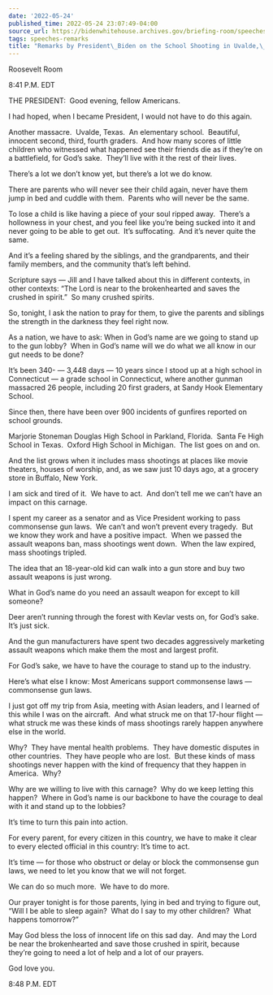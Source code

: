 ```yaml
---
date: '2022-05-24'
published_time: 2022-05-24 23:07:49-04:00
source_url: https://bidenwhitehouse.archives.gov/briefing-room/speeches-remarks/2022/05/24/remarks-by-president-biden-on-the-school-shooting-in-uvalde-texas/
tags: speeches-remarks
title: "Remarks by President\_Biden on the School Shooting in Uvalde,\_Texas"
---
```

 
Roosevelt Room

8:41 P.M. EDT

THE PRESIDENT:  Good evening, fellow Americans.

I had hoped, when I became President, I would not have to do this
again. 

Another massacre.  Uvalde, Texas.  An elementary school.  Beautiful,
innocent second, third, fourth graders.  And how many scores of little
children who witnessed what happened see their friends die as if they’re
on a battlefield, for God’s sake.  They’ll live with it the rest of
their lives.

There’s a lot we don’t know yet, but there’s a lot we do know.

There are parents who will never see their child again, never have them
jump in bed and cuddle with them.  Parents who will never be the same.

To lose a child is like having a piece of your soul ripped away. 
There’s a hollowness in your chest, and you feel like you’re being
sucked into it and never going to be able to get out.  It’s
suffocating.  And it’s never quite the same.

And it’s a feeling shared by the siblings, and the grandparents, and
their family members, and the community that’s left behind.

Scripture says — Jill and I have talked about this in different
contexts, in other contexts: “The Lord is near to the brokenhearted and
saves the crushed in spirit.”  So many crushed spirits.

So, tonight, I ask the nation to pray for them, to give the parents and
siblings the strength in the darkness they feel right now.

As a nation, we have to ask: When in God’s name are we going to stand up
to the gun lobby?  When in God’s name will we do what we all know in our
gut needs to be done?

It’s been 340- — 3,448 days — 10 years since I stood up at a high school
in Connecticut — a grade school in Connecticut, where another gunman
massacred 26 people, including 20 first graders, at Sandy Hook
Elementary School.

Since then, there have been over 900 incidents of gunfires reported on
school grounds.

Marjorie Stoneman Douglas High School in Parkland, Florida.  Santa Fe
High School in Texas.  Oxford High School in Michigan.  The list goes on
and on.

And the list grows when it includes mass shootings at places like movie
theaters, houses of worship, and, as we saw just 10 days ago, at a
grocery store in Buffalo, New York.

I am sick and tired of it.  We have to act.  And don’t tell me we can’t
have an impact on this carnage.

I spent my career as a senator and as Vice President working to pass
commonsense gun laws.  We can’t and won’t prevent every tragedy.  But we
know they work and have a positive impact.  When we passed the assault
weapons ban, mass shootings went down.  When the law expired, mass
shootings tripled.

The idea that an 18-year-old kid can walk into a gun store and buy two
assault weapons is just wrong.

What in God’s name do you need an assault weapon for except to kill
someone?

Deer aren’t running through the forest with Kevlar vests on, for God’s
sake.  It’s just sick.

And the gun manufacturers have spent two decades aggressively marketing
assault weapons which make them the most and largest profit.

For God’s sake, we have to have the courage to stand up to the industry.

Here’s what else I know: Most Americans support commonsense laws —
commonsense gun laws. 

I just got off my trip from Asia, meeting with Asian leaders, and I
learned of this while I was on the aircraft.  And what struck me on that
17-hour flight — what struck me was these kinds of mass shootings rarely
happen anywhere else in the world. 

Why?  They have mental health problems.  They have domestic disputes in
other countries.  They have people who are lost.  But these kinds of
mass shootings never happen with the kind of frequency that they happen
in America.  Why?

Why are we willing to live with this carnage?  Why do we keep letting
this happen?  Where in God’s name is our backbone to have the courage to
deal with it and stand up to the lobbies?   
  
It’s time to turn this pain into action.

For every parent, for every citizen in this country, we have to make it
clear to every elected official in this country: It’s time to act.

It’s time — for those who obstruct or delay or block the commonsense gun
laws, we need to let you know that we will not forget.

We can do so much more.  We have to do more.

Our prayer tonight is for those parents, lying in bed and trying to
figure out, “Will I be able to sleep again?  What do I say to my other
children?  What happens tomorrow?”  
  
May God bless the loss of innocent life on this sad day.  And may the
Lord be near the brokenhearted and save those crushed in spirit, because
they’re going to need a lot of help and a lot of our prayers.  
  
God love you.

  
8:48 P.M. EDT
